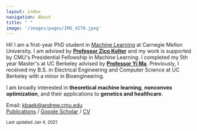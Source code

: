 ```yaml
---
layout: index
navigation: About
title: " "
image: '/images/pages/IMG_4270.jpeg'
---
```

Hi! I am a first-year PhD student in [Machine Learning](https://www.ml.cmu.edu/) at Carnegie Mellon University. I am advised by [**Professor Zico Kolter**](https://zicokolter.com/) and my work is supported by CMU's Presidential Fellowship in Machine Learning. I completed my 5th year Master's at UC Berkeley advised by [**Professor Yi Ma**](https://people.eecs.berkeley.edu/~yima/). Previously, I received my B.S. in Electrical Engineering and Computer Science at UC Berkeley with a minor in Bioengineering.

I am broadly interested in **theoretical machine learning**, **nonconvex optimization**, and their applications to **genetics and healthcare**. 

Email: kbaek@andrew.cmu.edu \
[Publications](https://kebaek.github.io/publications.html) / [Google Scholar](https://scholar.google.com/citations?user=8jVzL_YAAAAJ&hl=en) / [CV](https://kebaek.github.io/data/Baek_Resume.pdf)

<sub>Last updated Jan 4, 2021 </sub>
